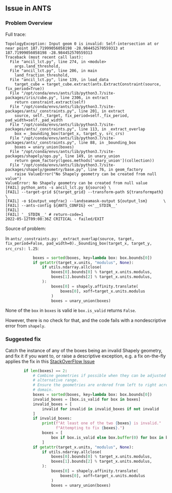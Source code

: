 ## Issue in ANTS

### Problem Overview

Full trace:

```
TopologyException: Input geom 0 is invalid: Self-intersection at or near point 187.71999056058198 -28.984452570559313 at 187.71999056058198 -28.984452570559313
Traceback (most recent call last):
  File "ancil_lct.py", line 274, in <module>
    args.land_threshold,
  File "ancil_lct.py", line 206, in main
    land_fraction_threshold,
  File "ancil_lct.py", line 139, in load_data
    target_cube = target_cube.extract(ants.ExtractConstraint(source, fix_period=True))
  File "/opt/conda/envs/ants/lib/python3.7/site-packages/iris/cube.py", line 2306, in extract
    return constraint.extract(self)
  File "/opt/conda/envs/ants/lib/python3.7/site-packages/ants/_constraints.py", line 201, in extract
    source, self._target, fix_period=self._fix_period, pad_width=self._pad_width
  File "/opt/conda/envs/ants/lib/python3.7/site-packages/ants/_constraints.py", line 113, in _extract_overlap
    box = _bounding_box(target_x, target_y, src_crs)
  File "/opt/conda/envs/ants/lib/python3.7/site-packages/ants/_constraints.py", line 88, in _bounding_box
    boxes = unary_union(boxes)
  File "/opt/conda/envs/ants/lib/python3.7/site-packages/shapely/ops.py", line 149, in unary_union
    return geom_factory(lgeos.methods['unary_union'](collection))
  File "/opt/conda/envs/ants/lib/python3.7/site-packages/shapely/geometry/base.py", line 76, in geom_factory
    raise ValueError("No Shapely geometry can be created from null value")
ValueError: No Shapely geometry can be created from null value
[FAIL] python_ants -s ancil_lct.py ${source} \
[FAIL] --target-grid ${target_grid} --transform-path ${transformpath} \
[FAIL] -o ${output_vegfrac} --landseamask-output ${output_lsm}       \
[FAIL] --ants-config ${ANTS_CONFIG} <<'__STDIN__'
[FAIL] 
[FAIL] '__STDIN__' # return-code=1
2022-05-12T09:08:36Z CRITICAL - failed/EXIT
```

Source of problem:

In `ants/_constraints.py: _extract_overlap(source, target, fix_period=False, pad_width=0)._bounding_box(target_x, target_y, src_crs): l.25`:

```python
            boxes = sorted(boxes, key=lambda box: box.bounds[0])
            if getattr(target_x.units, "modulus", None):
                if utils.ndarray.allclose(
                    boxes[0].bounds[0] % target_x.units.modulus,
                    boxes[1].bounds[2] % target_x.units.modulus,
                ):
                    boxes[0] = shapely.affinity.translate(
                        boxes[0], xoff=target_x.units.modulus
                    )
                    boxes = unary_union(boxes)
```

None of the `box` in `boxes` is valid ie `box.is_valid` returns `False`.

However, there is no check for that, and the code fails with a nondescriptive error from `shapely`.

### Suggested fix

Catch the instance of any of the boxes being an invalid Shapely geometry, and fix it if you want to,
or raise a descriptive exception, e.g. a fix on-the-fly applies the fix in this [StackOverFlow Issue](https://stackoverflow.com/questions/31391209/valueerror-no-shapely-geometry-can-be-created-from-null-value)

```python
        if len(boxes) == 2:
            # Combine geometries if possible when they can be adjusted to an
            # alternative range.
            # Ensure the geometries are ordered from left to right across
            # domain.
            boxes = sorted(boxes, key=lambda box: box.bounds[0])
            invalid_boxes = [box.is_valid for box in boxes]
            invalid_boxes = [
                invalid for invalid in invalid_boxes if not invalid
            ]
            if invalid_boxes:
                print(f"At least one of the two {boxes} is invalid."
                      f"Attempting to fix {boxes}.")
                boxes = [
                    box if box.is_valid else box.buffer(0) for box in boxes
                ]
            if getattr(target_x.units, "modulus", None):
                if utils.ndarray.allclose(
                    boxes[0].bounds[0] % target_x.units.modulus,
                    boxes[1].bounds[2] % target_x.units.modulus,
                ):
                    boxes[0] = shapely.affinity.translate(
                        boxes[0], xoff=target_x.units.modulus
                    )
                    boxes = unary_union(boxes)
```
